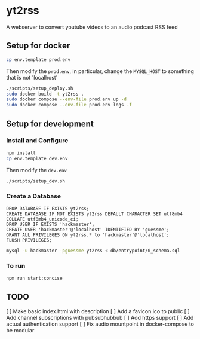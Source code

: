 # yt2rss
A webserver to convert youtube videos to an audio podcast RSS feed


## Setup for docker
```bash
cp env.template prod.env
```
Then modify the `prod.env`, in particular, change the `MYSQL_HOST` to something that is not 'localhost'
```bash
./scripts/setup_deploy.sh
sudo docker build -t yt2rss .
sudo docker compose --env-file prod.env up -d
sudo docker compose --env-file prod.env logs -f
```

## Setup for development
### Install and Configure
```bash
npm install
cp env.template dev.env
```
Then modify the `dev.env`
```bash
./scripts/setup_dev.sh
```

### Create a Database
```mysql
DROP DATABASE IF EXISTS yt2rss;
CREATE DATABASE IF NOT EXISTS yt2rss DEFAULT CHARACTER SET utf8mb4 COLLATE utf8mb4_unicode_ci;
DROP USER IF EXISTS 'hackmaster';
CREATE USER 'hackmaster'@'localhost' IDENTIFIED BY 'guessme';
GRANT ALL PRIVILEGES ON yt2rss.* to 'hackmaster'@'localhost';
FLUSH PRIVILEGES;
```
```bash
mysql -u hackmaster -pguessme yt2rss < db/entrypoint/0_schema.sql
```

### To run
```bash
npm run start:concise
```

## TODO
 [ ] Make basic index.html with description
 [ ] Add a favicon.ico to public
 [ ] Add channel subscriptions with pubsubhubbub
 [ ] Add https support
 [ ] Add actual authentication support
 [ ] Fix audio mountpoint in docker-compose to be modular
